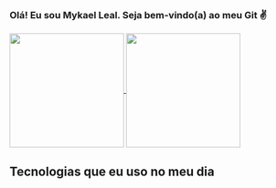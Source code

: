 ### Olá! Eu sou Mykael Leal. Seja bem-vindo(a) ao meu Git ✌️

<a href="https://github.com/anuraghazra/github-readme-stats">
  <img height=200 align="center" src="https://github-readme-stats.vercel.app/api?username=MykaelLeal&theme=tokyonight" />
</a>
<a href="https://github.com/anuraghazra/convoychat">
  <img height=200 align="center" src="https://github-readme-stats.vercel.app/api/top-langs?username=MykaelLeal&layout=compact&langs_count=8&card_width=320&theme=tokyonight" />
</a>


## Tecnologias que eu uso no meu dia



 
